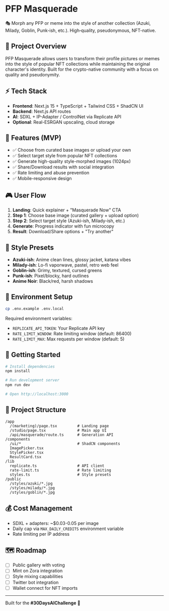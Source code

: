 # PFP Masquerade

🎭 Morph any PFP or meme into the style of another collection (Azuki, Milady, Goblin, Punk-ish, etc.). High‑quality, pseudonymous, NFT-native.

## 🎯 Project Overview

PFP Masquerade allows users to transform their profile pictures or memes into the style of popular NFT collections while maintaining the original character's identity. Built for the crypto-native community with a focus on quality and pseudonymity.

## ⚡️ Tech Stack

- **Frontend**: Next.js 15 + TypeScript + Tailwind CSS + ShadCN UI
- **Backend**: Next.js API routes
- **AI**: SDXL + IP-Adapter / ControlNet via Replicate API
- **Optional**: Real-ESRGAN upscaling, cloud storage

## 🧪 Features (MVP)

- ✅ Choose from curated base images or upload your own
- ✅ Select target style from popular NFT collections
- ✅ Generate high-quality style-morphed images (1024px)
- ✅ Share/Download results with social integration
- ✅ Rate limiting and abuse prevention
- ✅ Mobile-responsive design

## 🎮 User Flow

1. **Landing**: Quick explainer + "Masquerade Now" CTA
2. **Step 1**: Choose base image (curated gallery + upload option)
3. **Step 2**: Select target style (Azuki-ish, Milady-ish, etc.)
4. **Generate**: Progress indicator with fun microcopy
5. **Result**: Download/Share options + "Try another"

## 🧱 Style Presets

- **Azuki-ish**: Anime clean lines, glossy jacket, katana vibes
- **Milady-ish**: Lo-fi vaporwave, pastel, retro web feel
- **Goblin-ish**: Grimy, textured, cursed greens
- **Punk-ish**: Pixel/blocky, hard outlines
- **Anime Noir**: Black/red, harsh shadows

## 🔧 Environment Setup

```bash
cp .env.example .env.local
```

Required environment variables:
- `REPLICATE_API_TOKEN`: Your Replicate API key
- `RATE_LIMIT_WINDOW`: Rate limiting window (default: 86400)
- `RATE_LIMIT_MAX`: Max requests per window (default: 5)

## 🚀 Getting Started

```bash
# Install dependencies
npm install

# Run development server
npm run dev

# Open http://localhost:3000
```

## 📁 Project Structure

```
/app
  /(marketing)/page.tsx         # Landing page
  /studio/page.tsx              # Main app UI
  /api/masquerade/route.ts      # Generation API
/components
  /ui/*                         # ShadCN components
  ImagePicker.tsx
  StylePicker.tsx
  ResultCard.tsx
/lib
  replicate.ts                  # API client
  rate-limit.ts                 # Rate limiting
  styles.ts                     # Style presets
/public
  /styles/azuki/*.jpg
  /styles/milady/*.jpg
  /styles/goblin/*.jpg
```

## 💰 Cost Management

- SDXL + adapters: ~$0.03-0.05 per image
- Daily cap via `MAX_DAILY_CREDITS` environment variable
- Rate limiting per IP address

## 🗺 Roadmap

- [ ] Public gallery with voting
- [ ] Mint on Zora integration
- [ ] Style mixing capabilities
- [ ] Twitter bot integration
- [ ] Wallet connect for NFT imports

---

Built for the **#30DaysAIChallenge** 🚀 